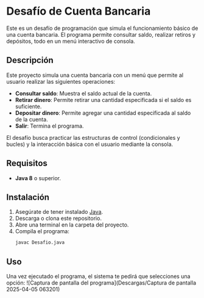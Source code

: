 # Desafío de Cuenta Bancaria

Este es un desafío de programación que simula el funcionamiento básico de una cuenta bancaria. El programa permite consultar saldo, realizar retiros y depósitos, todo en un menú interactivo de consola.

## Descripción

Este proyecto simula una cuenta bancaria con un menú que permite al usuario realizar las siguientes operaciones:

- **Consultar saldo**: Muestra el saldo actual de la cuenta.
- **Retirar dinero**: Permite retirar una cantidad especificada si el saldo es suficiente.
- **Depositar dinero**: Permite agregar una cantidad especificada al saldo de la cuenta.
- **Salir**: Termina el programa.

El desafío busca practicar las estructuras de control (condicionales y bucles) y la interacción básica con el usuario mediante la consola.

## Requisitos

- **Java 8** o superior.

## Instalación

1. Asegúrate de tener instalado [Java](https://www.oracle.com/java/technologies/javase-jdk11-downloads.html).
2. Descarga o clona este repositorio.
3. Abre una terminal en la carpeta del proyecto.
4. Compila el programa:
   ```bash
   javac Desafio.java

## Uso
Una vez ejecutado el programa, el sistema te pedirá que selecciones una opción:
![Captura de pantalla del programa](Descargas/Captura de pantalla 2025-04-05 063201)
